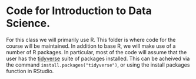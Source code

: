 # Code for Introduction to Data Science.

For this class we will primarily use R. This folder is where code for the course will be maintained. In addition to base R, we will make use of a number of R packages. In particular, most of the code will assume that the user has the [tidyverse](https://www.tidyverse.org/) suite of packages installed. This can be acheived via the command `install.packages("tidyverse")`, or using the install packages function in RStudio. 
